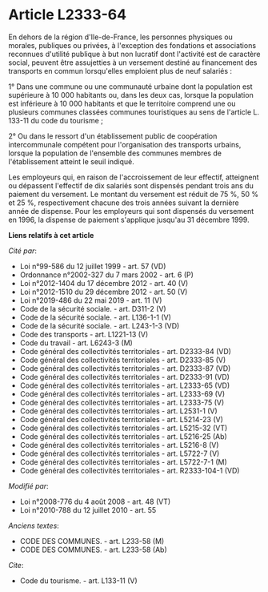 # Article L2333-64

En dehors de la région d'Ile-de-France, les personnes physiques ou morales, publiques ou privées, à l'exception des
fondations et associations reconnues d'utilité publique à but non lucratif dont l'activité est de caractère social, peuvent
être assujetties à un versement destiné au financement des transports en commun lorsqu'elles emploient plus de neuf
salariés : 

1° Dans une commune ou une communauté urbaine dont la population est supérieure à 10 000 habitants ou, dans les deux cas,
lorsque la population est inférieure à 10 000 habitants et que le territoire comprend une ou plusieurs communes classées
communes touristiques au sens de l'article L. 133-11 du code du tourisme ; 

2° Ou dans le ressort d'un établissement public de coopération intercommunale compétent pour l'organisation des transports
urbains, lorsque la population de l'ensemble des communes membres de l'établissement atteint le seuil indiqué. 

Les employeurs qui, en raison de l'accroissement de leur effectif, atteignent ou dépassent l'effectif de dix salariés sont
dispensés pendant trois ans du paiement du versement. Le montant du versement est réduit de 75 %, 50 % et 25 %,
respectivement chacune des trois années suivant la dernière année de dispense. Pour les employeurs qui sont dispensés du
versement en 1996, la dispense de paiement s'applique jusqu'au 31 décembre 1999.

**Liens relatifs à cet article**

_Cité par_:

  - Loi n°99-586 du 12 juillet 1999 - art. 57 (VD)
  - Ordonnance n°2002-327 du 7 mars 2002 - art. 6 (P)
  - Loi n°2012-1404 du 17 décembre 2012 - art. 40 (V)
  - Loi n°2012-1510 du 29 décembre 2012 - art. 50 (V)
  - Loi n°2019-486 du 22 mai 2019 - art. 11 (V)
  - Code de la sécurité sociale. - art. D311-2 (V)
  - Code de la sécurité sociale. - art. L136-1-1 (V)
  - Code de la sécurité sociale. - art. L243-1-3 (VD)
  - Code des transports - art. L1221-13 (V)
  - Code du travail - art. L6243-3 (M)
  - Code général des collectivités territoriales - art. D2333-84 (VD)
  - Code général des collectivités territoriales - art. D2333-85 (V)
  - Code général des collectivités territoriales - art. D2333-87 (VD)
  - Code général des collectivités territoriales - art. D2333-91 (VD)
  - Code général des collectivités territoriales - art. L2333-65 (VD)
  - Code général des collectivités territoriales - art. L2333-69 (V)
  - Code général des collectivités territoriales - art. L2333-75 (V)
  - Code général des collectivités territoriales - art. L2531-1 (V)
  - Code général des collectivités territoriales - art. L5214-23 (V)
  - Code général des collectivités territoriales - art. L5215-32 (VT)
  - Code général des collectivités territoriales - art. L5216-25 (Ab)
  - Code général des collectivités territoriales - art. L5216-8 (V)
  - Code général des collectivités territoriales - art. L5722-7 (V)
  - Code général des collectivités territoriales - art. L5722-7-1 (M)
  - Code général des collectivités territoriales - art. R2333-104-1 (VD)

_Modifié par_:

  - Loi n°2008-776 du 4 août 2008 - art. 48 (VT)
  - Loi n°2010-788 du 12 juillet 2010 - art. 55

_Anciens textes_:

  - CODE DES COMMUNES. - art. L233-58 (M)
  - CODE DES COMMUNES. - art. L233-58 (Ab)

_Cite_:

  - Code du tourisme. - art. L133-11 (V)

